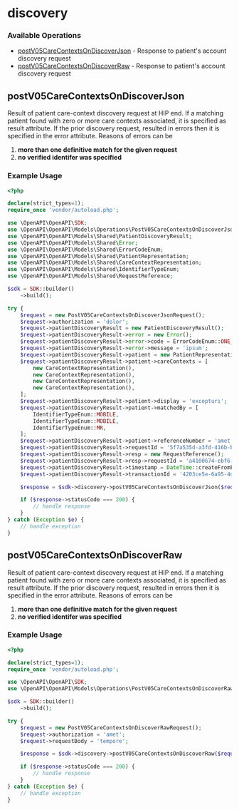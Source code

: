 # discovery

### Available Operations

* [postV05CareContextsOnDiscoverJson](#postv05carecontextsondiscoverjson) - Response to patient's account discovery request
* [postV05CareContextsOnDiscoverRaw](#postv05carecontextsondiscoverraw) - Response to patient's account discovery request

## postV05CareContextsOnDiscoverJson

Result of patient care-context discovery request at HIP end. If a matching patient found with zero or more care contexts associated, it is specified as result attribute. If the prior discovery request, resulted in errors then it is specified in the error attribute. Reasons of errors can be 
  1. **more than one definitive match for the given request** 
  2. **no verified identifer was specified**


### Example Usage

```php
<?php

declare(strict_types=1);
require_once 'vendor/autoload.php';

use \OpenAPI\OpenAPI\SDK;
use \OpenAPI\OpenAPI\Models\Operations\PostV05CareContextsOnDiscoverJsonRequest;
use \OpenAPI\OpenAPI\Models\Shared\PatientDiscoveryResult;
use \OpenAPI\OpenAPI\Models\Shared\Error;
use \OpenAPI\OpenAPI\Models\Shared\ErrorCodeEnum;
use \OpenAPI\OpenAPI\Models\Shared\PatientRepresentation;
use \OpenAPI\OpenAPI\Models\Shared\CareContextRepresentation;
use \OpenAPI\OpenAPI\Models\Shared\IdentifierTypeEnum;
use \OpenAPI\OpenAPI\Models\Shared\RequestReference;

$sdk = SDK::builder()
    ->build();

try {
    $request = new PostV05CareContextsOnDiscoverJsonRequest();
    $request->authorization = 'dolor';
    $request->patientDiscoveryResult = new PatientDiscoveryResult();
    $request->patientDiscoveryResult->error = new Error();
    $request->patientDiscoveryResult->error->code = ErrorCodeEnum::ONE_THOUSAND;
    $request->patientDiscoveryResult->error->message = 'ipsum';
    $request->patientDiscoveryResult->patient = new PatientRepresentation();
    $request->patientDiscoveryResult->patient->careContexts = [
        new CareContextRepresentation(),
        new CareContextRepresentation(),
        new CareContextRepresentation(),
        new CareContextRepresentation(),
    ];
    $request->patientDiscoveryResult->patient->display = 'excepturi';
    $request->patientDiscoveryResult->patient->matchedBy = [
        IdentifierTypeEnum::MOBILE,
        IdentifierTypeEnum::MOBILE,
        IdentifierTypeEnum::MR,
    ];
    $request->patientDiscoveryResult->patient->referenceNumber = 'amet';
    $request->patientDiscoveryResult->requestId = '5f7a535d-a3fd-416b-b069-c97d021fbacd';
    $request->patientDiscoveryResult->resp = new RequestReference();
    $request->patientDiscoveryResult->resp->requestId = 'a4100674-ebf6-4928-8d1b-a77a89ebf737';
    $request->patientDiscoveryResult->timestamp = DateTime::createFromFormat('Y-m-d\TH:i:sP', '2021-03-10T07:33:18.208Z');
    $request->patientDiscoveryResult->transactionId = '4203ce5e-6a95-4d8a-8d44-6ce2af7a73cf';

    $response = $sdk->discovery->postV05CareContextsOnDiscoverJson($request);

    if ($response->statusCode === 200) {
        // handle response
    }
} catch (Exception $e) {
    // handle exception
}
```

## postV05CareContextsOnDiscoverRaw

Result of patient care-context discovery request at HIP end. If a matching patient found with zero or more care contexts associated, it is specified as result attribute. If the prior discovery request, resulted in errors then it is specified in the error attribute. Reasons of errors can be 
  1. **more than one definitive match for the given request** 
  2. **no verified identifer was specified**


### Example Usage

```php
<?php

declare(strict_types=1);
require_once 'vendor/autoload.php';

use \OpenAPI\OpenAPI\SDK;
use \OpenAPI\OpenAPI\Models\Operations\PostV05CareContextsOnDiscoverRawRequest;

$sdk = SDK::builder()
    ->build();

try {
    $request = new PostV05CareContextsOnDiscoverRawRequest();
    $request->authorization = 'amet';
    $request->requestBody = 'tempore';

    $response = $sdk->discovery->postV05CareContextsOnDiscoverRaw($request);

    if ($response->statusCode === 200) {
        // handle response
    }
} catch (Exception $e) {
    // handle exception
}
```
